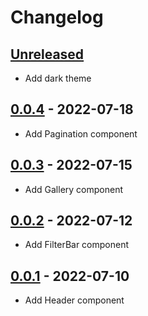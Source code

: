 # Changelog

## [Unreleased][unreleased]

- Add dark theme

## [0.0.4][] - 2022-07-18

- Add Pagination component

## [0.0.3][] - 2022-07-15

- Add Gallery component

## [0.0.2][] - 2022-07-12

- Add FilterBar component

## [0.0.1][] - 2022-07-10

- Add Header component

[unreleased]: https://github.com/Ligalaiz/FWT/compare/v0.0.4...HEAD
[0.0.4]: https://github.com/Ligalaiz/FWT/compare/v0.0.3...v0.0.4
[0.0.3]: https://github.com/Ligalaiz/FWT/compare/v0.0.2...v0.0.3
[0.0.2]: https://github.com/Ligalaiz/FWT/compare/v0.0.1...v0.0.2
[0.0.1]: https://github.com/Ligalaiz/FWT/releases/tag/v0.0.1
